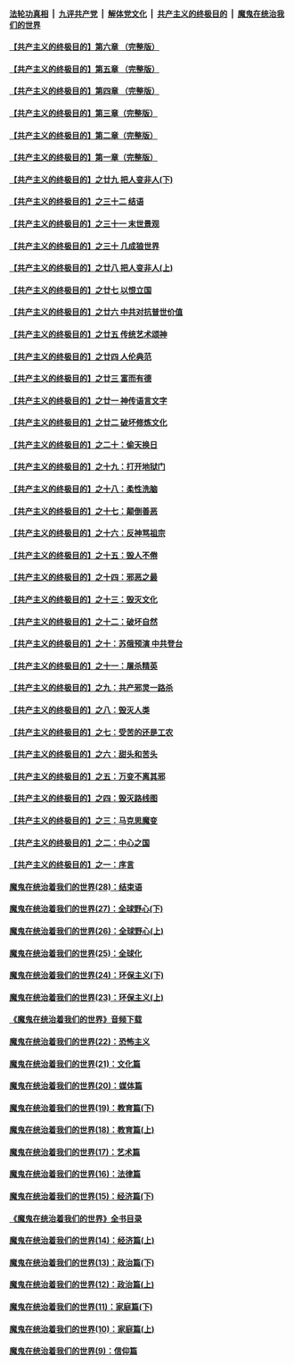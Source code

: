 ####  [法轮功真相](../../../../basic/blob/master/README.md?t=04081101) &nbsp;|&nbsp; [九评共产党](../../../../9ping.md/blob/master/README.md?t=04081101) &nbsp;|&nbsp; [解体党文化](../../../../jtdwh.md/blob/master/README.md?t=04081101)  &nbsp;|&nbsp; [共产主义的终极目的](../../../../gczydzjmd.md/blob/master/README.md?t=04081101) &nbsp;|&nbsp; [魔鬼在统治我们的世界](../../../../mgztzwmdsj.md/blob/master/README.md?t=04081101) 

#### [【共产主义的终极目的】第六章 （完整版）](../pages/nsc422/n11428913.md?t=04081101) 

#### [【共产主义的终极目的】第五章 （完整版）](../pages/nsc422/n11428912.md?t=04081101) 

#### [【共产主义的终极目的】第四章 （完整版）](../pages/nsc422/n11428907.md?t=04081101) 

#### [【共产主义的终极目的】第三章（完整版）](../pages/nsc422/n11428848.md?t=04081101) 

#### [【共产主义的终极目的】第二章（完整版）](../pages/nsc422/n11428831.md?t=04081101) 

#### [【共产主义的终极目的】第一章（完整版）](../pages/nsc422/n11417651.md?t=04081101) 

#### [【共产主义的终极目的】之廿九 把人变非人(下)](../pages/nsc422/n11344140.md?t=04081101) 

#### [【共产主义的终极目的】之三十二 结语](../pages/nsc422/n11360535.md?t=04081101) 

#### [【共产主义的终极目的】之三十一 末世景观](../pages/nsc422/n11351129.md?t=04081101) 

#### [【共产主义的终极目的】之三十 几成狼世界](../pages/nsc422/n11348280.md?t=04081101) 

#### [【共产主义的终极目的】之廿八 把人变非人(上)](../pages/nsc422/n11340492.md?t=04081101) 

#### [【共产主义的终极目的】之廿七 以恨立国](../pages/nsc422/n11336944.md?t=04081101) 

#### [【共产主义的终极目的】之廿六 中共对抗普世价值](../pages/nsc422/n11324785.md?t=04081101) 

#### [【共产主义的终极目的】之廿五 传统艺术颂神](../pages/nsc422/n11296396.md?t=04081101) 

#### [【共产主义的终极目的】之廿四 人伦典范](../pages/nsc422/n11296397.md?t=04081101) 

#### [【共产主义的终极目的】之廿三 富而有德](../pages/nsc422/n11283598.md?t=04081101) 

#### [【共产主义的终极目的】之廿一 神传语言文字](../pages/nsc422/n11263265.md?t=04081101) 

#### [【共产主义的终极目的】之廿二 破坏修炼文化](../pages/nsc422/n11245728.md?t=04081101) 

#### [【共产主义的终极目的】之二十：偷天换日](../pages/nsc422/n11238846.md?t=04081101) 

#### [【共产主义的终极目的】之十九：打开地狱门](../pages/nsc422/n11206376.md?t=04081101) 

#### [【共产主义的终极目的】之十八：柔性洗脑](../pages/nsc422/n11199994.md?t=04081101) 

#### [【共产主义的终极目的】之十七：颠倒善恶](../pages/nsc422/n11179782.md?t=04081101) 

#### [【共产主义的终极目的】之十六：反神骂祖宗](../pages/nsc422/n11166798.md?t=04081101) 

#### [【共产主义的终极目的】之十五：毁人不倦](../pages/nsc422/n11166792.md?t=04081101) 

#### [【共产主义的终极目的】之十四：邪恶之最](../pages/nsc422/n11150249.md?t=04081101) 

#### [【共产主义的终极目的】之十三：毁灭文化](../pages/nsc422/n11135227.md?t=04081101) 

#### [【共产主义的终极目的】之十二：破坏自然](../pages/nsc422/n11135214.md?t=04081101) 

#### [【共产主义的终极目的】之十：苏俄预演 中共登台](../pages/nsc422/n11118424.md?t=04081101) 

#### [【共产主义的终极目的】之十一：屠杀精英](../pages/nsc422/n11118442.md?t=04081101) 

#### [【共产主义的终极目的】之九：共产邪灵一路杀](../pages/nsc422/n11114139.md?t=04081101) 

#### [【共产主义的终极目的】之八：毁灭人类](../pages/nsc422/n11108503.md?t=04081101) 

#### [【共产主义的终极目的】之七：受苦的还是工农](../pages/nsc422/n11101809.md?t=04081101) 

#### [【共产主义的终极目的】之六：甜头和苦头](../pages/nsc422/n11096971.md?t=04081101) 

#### [【共产主义的终极目的】之五：万变不离其邪](../pages/nsc422/n11091285.md?t=04081101) 

#### [【共产主义的终极目的】之四：毁灭路线图](../pages/nsc422/n11086284.md?t=04081101) 

#### [【共产主义的终极目的】之三：马克思魔变](../pages/nsc422/n11061941.md?t=04081101) 

#### [【共产主义的终极目的】之二：中心之国](../pages/nsc422/n11047728.md?t=04081101) 

#### [【共产主义的终极目的】之一：序言](../pages/nsc422/n11086077.md?t=04081101) 

#### [魔鬼在统治着我们的世界(28)：结束语](../pages/nsc422/n10936246.md?t=04081101) 

#### [魔鬼在统治着我们的世界(27)：全球野心(下)](../pages/nsc422/n10928319.md?t=04081101) 

#### [魔鬼在统治着我们的世界(26)：全球野心(上)](../pages/nsc422/n10900318.md?t=04081101) 

#### [魔鬼在统治着我们的世界(25)：全球化](../pages/nsc422/n10788205.md?t=04081101) 

#### [魔鬼在统治着我们的世界(24)：环保主义(下)](../pages/nsc422/n10695307.md?t=04081101) 

#### [魔鬼在统治着我们的世界(23)：环保主义(上)](../pages/nsc422/n10688613.md?t=04081101) 

#### [《魔鬼在统治着我们的世界》音频下载](../pages/nsc422/n10635553.md?t=04081101) 

#### [魔鬼在统治着我们的世界(22)：恐怖主义](../pages/nsc422/n10614727.md?t=04081101) 

#### [魔鬼在统治着我们的世界(21)：文化篇](../pages/nsc422/n10597706.md?t=04081101) 

#### [魔鬼在统治着我们的世界(20)：媒体篇](../pages/nsc422/n10586579.md?t=04081101) 

#### [魔鬼在统治着我们的世界(19)：教育篇(下)](../pages/nsc422/n10564808.md?t=04081101) 

#### [魔鬼在统治着我们的世界(18)：教育篇(上)](../pages/nsc422/n10526970.md?t=04081101) 

#### [魔鬼在统治着我们的世界(17)：艺术篇](../pages/nsc422/n10499093.md?t=04081101) 

#### [魔鬼在统治着我们的世界(16)：法律篇](../pages/nsc422/n10485969.md?t=04081101) 

#### [魔鬼在统治着我们的世界(15)：经济篇(下)](../pages/nsc422/n10469975.md?t=04081101) 

#### [《魔鬼在统治着我们的世界》全书目录](../pages/nsc422/n10464261.md?t=04081101) 

#### [魔鬼在统治着我们的世界(14)：经济篇(上)](../pages/nsc422/n10457370.md?t=04081101) 

#### [魔鬼在统治着我们的世界(13)：政治篇(下)](../pages/nsc422/n10448270.md?t=04081101) 

#### [魔鬼在统治着我们的世界(12)：政治篇(上)](../pages/nsc422/n10444576.md?t=04081101) 

#### [魔鬼在统治着我们的世界(11)：家庭篇(下)](../pages/nsc422/n10440961.md?t=04081101) 

#### [魔鬼在统治着我们的世界(10)：家庭篇(上)](../pages/nsc422/n10435448.md?t=04081101) 

#### [魔鬼在统治着我们的世界(9)：信仰篇](../pages/nsc422/n10432159.md?t=04081101) 


